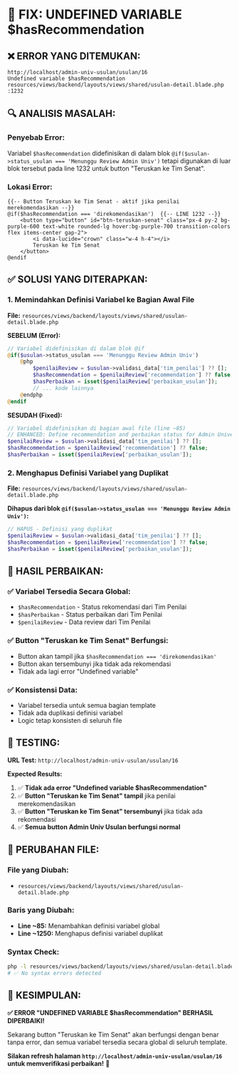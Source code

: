 # 🔧 FIX: UNDEFINED VARIABLE $hasRecommendation

## ❌ **ERROR YANG DITEMUKAN:**
```
http://localhost/admin-univ-usulan/usulan/16 
Undefined variable $hasRecommendation 
resources/views/backend/layouts/views/shared/usulan-detail.blade.php :1232
```

## 🔍 **ANALISIS MASALAH:**

### **Penyebab Error:**
Variabel `$hasRecommendation` didefinisikan di dalam blok `@if($usulan->status_usulan === 'Menunggu Review Admin Univ')` tetapi digunakan di luar blok tersebut pada line 1232 untuk button "Teruskan ke Tim Senat".

### **Lokasi Error:**
```blade
{{-- Button Teruskan ke Tim Senat - aktif jika penilai merekomendasikan --}}
@if($hasRecommendation === 'direkomendasikan')  {{-- LINE 1232 --}}
    <button type="button" id="btn-teruskan-senat" class="px-4 py-2 bg-purple-600 text-white rounded-lg hover:bg-purple-700 transition-colors flex items-center gap-2">
        <i data-lucide="crown" class="w-4 h-4"></i>
        Teruskan ke Tim Senat
    </button>
@endif
```

## ✅ **SOLUSI YANG DITERAPKAN:**

### **1. Memindahkan Definisi Variabel ke Bagian Awal File**
**File:** `resources/views/backend/layouts/views/shared/usulan-detail.blade.php`

**SEBELUM (Error):**
```php
// Variabel didefinisikan di dalam blok @if
@if($usulan->status_usulan === 'Menunggu Review Admin Univ')
    @php
        $penilaiReview = $usulan->validasi_data['tim_penilai'] ?? [];
        $hasRecommendation = $penilaiReview['recommendation'] ?? false;
        $hasPerbaikan = isset($penilaiReview['perbaikan_usulan']);
        // ... kode lainnya
    @endphp
@endif
```

**SESUDAH (Fixed):**
```php
// Variabel didefinisikan di bagian awal file (line ~85)
// ENHANCED: Define recommendation and perbaikan status for Admin Universitas
$penilaiReview = $usulan->validasi_data['tim_penilai'] ?? [];
$hasRecommendation = $penilaiReview['recommendation'] ?? false;
$hasPerbaikan = isset($penilaiReview['perbaikan_usulan']);
```

### **2. Menghapus Definisi Variabel yang Duplikat**
**File:** `resources/views/backend/layouts/views/shared/usulan-detail.blade.php`

**Dihapus dari blok `@if($usulan->status_usulan === 'Menunggu Review Admin Univ')`:**
```php
// HAPUS - Definisi yang duplikat
$penilaiReview = $usulan->validasi_data['tim_penilai'] ?? [];
$hasRecommendation = $penilaiReview['recommendation'] ?? false;
$hasPerbaikan = isset($penilaiReview['perbaikan_usulan']);
```

## 🎯 **HASIL PERBAIKAN:**

### **✅ Variabel Tersedia Secara Global:**
- `$hasRecommendation` - Status rekomendasi dari Tim Penilai
- `$hasPerbaikan` - Status perbaikan dari Tim Penilai
- `$penilaiReview` - Data review dari Tim Penilai

### **✅ Button "Teruskan ke Tim Senat" Berfungsi:**
- Button akan tampil jika `$hasRecommendation === 'direkomendasikan'`
- Button akan tersembunyi jika tidak ada rekomendasi
- Tidak ada lagi error "Undefined variable"

### **✅ Konsistensi Data:**
- Variabel tersedia untuk semua bagian template
- Tidak ada duplikasi definisi variabel
- Logic tetap konsisten di seluruh file

## 🧪 **TESTING:**

**URL Test:** `http://localhost/admin-univ-usulan/usulan/16`

**Expected Results:**
1. ✅ **Tidak ada error "Undefined variable $hasRecommendation"**
2. ✅ **Button "Teruskan ke Tim Senat" tampil** jika penilai merekomendasikan
3. ✅ **Button "Teruskan ke Tim Senat" tersembunyi** jika tidak ada rekomendasi
4. ✅ **Semua button Admin Univ Usulan berfungsi normal**

## 📝 **PERUBAHAN FILE:**

### **File yang Diubah:**
- `resources/views/backend/layouts/views/shared/usulan-detail.blade.php`

### **Baris yang Diubah:**
- **Line ~85:** Menambahkan definisi variabel global
- **Line ~1250:** Menghapus definisi variabel duplikat

### **Syntax Check:**
```bash
php -l resources/views/backend/layouts/views/shared/usulan-detail.blade.php
# ✅ No syntax errors detected
```

## 🎉 **KESIMPULAN:**

**✅ ERROR "UNDEFINED VARIABLE $hasRecommendation" BERHASIL DIPERBAIKI!**

Sekarang button "Teruskan ke Tim Senat" akan berfungsi dengan benar tanpa error, dan semua variabel tersedia secara global di seluruh template.

**Silakan refresh halaman `http://localhost/admin-univ-usulan/usulan/16` untuk memverifikasi perbaikan!** 🎯
